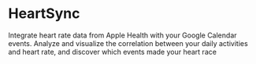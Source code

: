 # HeartSync
Integrate heart rate data from Apple Health with your Google Calendar events. Analyze and visualize the correlation between your daily activities and heart rate, and discover which events made your heart race
